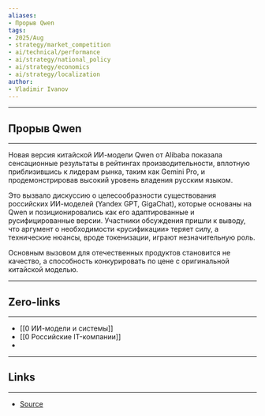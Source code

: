 ```yaml
---
aliases: 
- Прорыв Qwen 
tags:
- 2025/Aug
- strategy/market_competition
- ai/technical/performance
- ai/strategy/national_policy
- ai/strategy/economics
- ai/strategy/localization
author:
- Vladimir Ivanov
---
```

-----
##  Прорыв Qwen 
-----
Новая версия китайской ИИ-модели Qwen от Alibaba показала сенсационные результаты в рейтингах производительности, вплотную приблизившись к лидерам рынка, таким как Gemini Pro, и продемонстрировав высокий уровень владения русским языком. 

Это вызвало дискуссию о целесообразности существования российских ИИ-моделей (Yandex GPT, GigaChat), которые основаны на Qwen и позиционировались как его адаптированные и русифицированные версии. Участники обсуждения пришли к выводу, что аргумент о необходимости «русификации» теряет силу, а технические нюансы, вроде токенизации, играют незначительную роль. 

Основным вызовом для отечественных продуктов становится не качество, а способность конкурировать по цене с оригинальной китайской моделью.

---
## Zero-links
---
- [[0 ИИ-модели и системы]]
- [[0 Российские IT-компании]]
- 

---
## Links
---
- [Source](https://t.me/turboproject/1935)